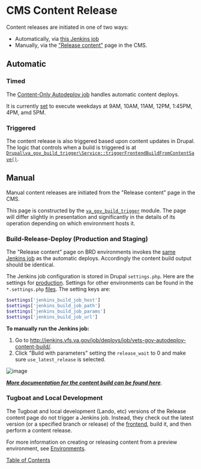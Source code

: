 # CMS Content Release

Content releases are initiated in one of two ways:
- Automatically, via [this Jenkins job](http://jenkins.vfs.va.gov/job/deploys/job/vets-website-content-autodeploy/)
- Manually, via the ["Release content"](https://prod.cms.va.gov/admin/content/deploy) page in the CMS.

## Automatic

### Timed

The [Content-Only Autodeploy job](http://jenkins.vfs.va.gov/job/deploys/job/vets-gov-autodeploy-content-build/) handles automatic content deploys.

It is currently [set](https://github.com/department-of-veterans-affairs/devops/blob/676833d3d85abad9071e1df71a9c73b9f027bd41/ansible/deployment/config/jenkins-vetsgov/seed_job.groovy#L310) to execute weekdays at 9AM, 10AM, 11AM, 12PM, 1:45PM, 4PM, amd 5PM.

### Triggered

The content release is also triggered based upon content updates in Drupal.  The logic that controls when a build is triggered is at [`Drupal\va_gov_build_trigger\Service::triggerFrontendBuildFromContentSave()`](https://github.com/department-of-veterans-affairs/va.gov-cms/blob/98f4666d7b6aabf984f679fdaec4088c35e08488/docroot/modules/custom/va_gov_build_trigger/src/Service/BuildFrontend.php#L162).

## Manual

Manual content releases are initiated from the "Release content" page in the CMS.

This page is constructed by the [`va_gov_build_trigger`](https://github.com/department-of-veterans-affairs/va.gov-cms/tree/master/docroot/modules/custom/va_gov_build_trigger) module. The page will differ slightly in presentation and significantly in the details of its operation depending on which environment hosts it.

### Build-Release-Deploy (Production and Staging)

The "Release content" page on BRD environments invokes the [same Jenkins job](http://jenkins.vfs.va.gov/job/deploys/job/vets-gov-autodeploy-content-build/) as the automatic deploys. Accordingly the content build output should be identical.

The Jenkins job configuration is stored in Drupal `settings.php`. Here are the settings for [production](https://github.com/department-of-veterans-affairs/va.gov-cms/blob/master/docroot/sites/default/settings/settings.prod.php#L7-L9). Settings for other environments can be found in the `*.settings.php` [files](https://github.com/department-of-veterans-affairs/va.gov-cms/blob/master/docroot/sites/default/settings). The setting keys are:
```php
$settings['jenkins_build_job_host']
$settings['jenkins_build_job_path']
$settings['jenkins_build_job_params']
$settings['jenkins_build_job_url']
```

**To manually run the Jenkins job:**
1. Go to http://jenkins.vfs.va.gov/job/deploys/job/vets-gov-autodeploy-content-build/.
2. Click "Build with parameters" setting the `release_wait` to 0 and make sure `use_latest_release` is selected.

![image](https://user-images.githubusercontent.com/121603/129736319-9cea3bb3-8b8c-445e-8366-54e004b68e2c.png)

[_**More documentation for the content build can be found here**_](https://github.com/department-of-veterans-affairs/va.gov-team/tree/master/platform/cms/accelerated_publishing/content-build).


### Tugboat and Local Development

The Tugboat and local development (Lando, etc) versions of the Release content page do not trigger a Jenkins job.  Instead, they check out the latest version (or a specified branch or release) of the [frontend](https://github.com/department-of-veterans-affairs/content-build/), build it, and then perform a content release.

For more information on creating or releasing content from a preview environment, see [Environments](./environments.md).

[Table of Contents](../README.md)
